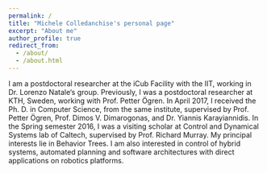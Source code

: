 ```yaml
---
permalink: /
title: "Michele Colledanchise's personal page"
excerpt: "About me"
author_profile: true
redirect_from: 
  - /about/
  - /about.html
---
```


I am a postdoctoral researcher at the iCub Facility with the IIT, working in Dr. Lorenzo Natale‘s group.
Previously, I was a postdoctoral researcher at KTH, Sweden, working with Prof. Petter Ögren. In April 2017, I received the Ph. D. in Computer Science, from the same institute, supervised by Prof. Petter Ögren, Prof. Dimos V. Dimarogonas, and Dr. Yiannis Karayiannidis. In the Spring semester 2016, I was a visiting scholar at Control and Dynamical Systems lab of Caltech, supervised by Prof. Richard Murray. My principal interests lie in Behavior Trees. I am also interested in control of hybrid systems, automated planning and software architectures with direct applications on robotics platforms.
